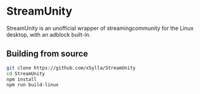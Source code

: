 # StreamUnity

StreamUnity is an unofficial wrapper of streamingcommunity for the Linux desktop, with an adblock built-in.

## Building from source

```bash
git clone https://github.com/xSylla/StreamUnity
cd StreamUnity
npm install
npm run build-linux
```
